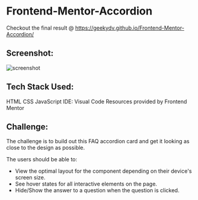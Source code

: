 # Frontend-Mentor-Accordion
Checkout the final result @ https://geekydv.github.io/Frontend-Mentor-Accordion/

## Screenshot:
![screenshot](https://user-images.githubusercontent.com/46958933/135122749-9a54d65d-3657-46ba-a9e5-e94f6eeeebd8.JPG)
## Tech Stack Used:

HTML
CSS
JavaScript
IDE: Visual Code
Resources provided by Frontend Mentor

## Challenge:

The challenge is to build out this FAQ accordion card and get it looking as close to the design as possible.

The users should be able to:

-   View the optimal layout for the component depending on their device's screen size.
-   See hover states for all interactive elements on the page.
-   Hide/Show the answer to a question when the question is clicked.
